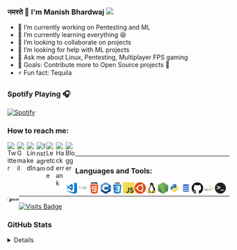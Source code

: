 ### नमस्ते 🙏 I'm Manish Bhardwaj  <img src="https://media.giphy.com/media/12oufCB0MyZ1Go/giphy.gif" width="40"> 

- 🔭 I’m currently working on Pentesting and ML
- 🌱 I’m currently learning everything :laughing:
-  👯 I’m looking to collaborate on projects
- 🤔 I’m looking for help with ML projects
- 💬 Ask me about Linux, Pentesting, Multiplayer FPS gaming
- 🥅 Goals: Contribute more to Open Source projects :star2:
- ⚡ Fun fact: Tequila 

### Spotify Playing 🎧

[<img src="https://spotify-github-readme.vercel.app/api/spotify" alt="Spotify" width="350" />](https://open.spotify.com/collection/tracks)


### How to reach me:

[<img align="left" alt="Twitter" width="22px" src="https://cdn.jsdelivr.net/npm/simple-icons@v3/icons/twitter.svg" />][twitter]

[<img align="left" alt="Gmail" width="22px" src="https://cdn.jsdelivr.net/npm/simple-icons@3.13.0/icons/gmail.svg" />][gmail]

[<img align="left" alt="LinkedIn" width="22px" src="https://cdn.jsdelivr.net/npm/simple-icons@v3/icons/linkedin.svg" />][linkedin]

[<img align="left" alt="Instagram" width="22px" src="https://cdn.jsdelivr.net/npm/simple-icons@v3/icons/instagram.svg" />][instagram]

[<img align="left" alt="Leetcode" width="22px" src="https://cdn.jsdelivr.net/npm/simple-icons@3.13.0/icons/leetcode.svg" />][leetcode]

[<img align="left" alt="Hackerrank" width="22px" src="https://cdn.jsdelivr.net/npm/simple-icons@3.13.0/icons/hackerrank.svg" />][hackerrank]

[<img align="left" alt="Blogger" width="22px" src="https://cdn.jsdelivr.net/npm/simple-icons@3.13.0/icons/blogger.svg" />][blogger]

<br/>

---
### Languages and Tools:

<img align="left" alt="Visual Studio Code" width="26px" src="https://raw.githubusercontent.com/github/explore/80688e429a7d4ef2fca1e82350fe8e3517d3494d/topics/visual-studio-code/visual-studio-code.png" />

<img align="left" alt="JAVA" width="26px" src="https://raw.githubusercontent.com/github/explore/e94815998e4e0713912fed477a1f346ec04c3da2/topics/java/java.png" />

<img align="left" alt="HTML5" width="26px" src="https://raw.githubusercontent.com/github/explore/80688e429a7d4ef2fca1e82350fe8e3517d3494d/topics/html/html.png" />

<img align="left" alt="CPP" width="26px" src="https://raw.githubusercontent.com/github/explore/e94815998e4e0713912fed477a1f346ec04c3da2/topics/cpp/cpp.png" />

<img align="left" alt="CSS3" width="26px" src="https://raw.githubusercontent.com/github/explore/80688e429a7d4ef2fca1e82350fe8e3517d3494d/topics/css/css.png" />

<img align="left" alt="JavaScript" width="26px" src="https://raw.githubusercontent.com/github/explore/80688e429a7d4ef2fca1e82350fe8e3517d3494d/topics/javascript/javascript.png" />

<img align="left" alt="Ubuntu" width="26px" src="https://raw.githubusercontent.com/github/explore/e94815998e4e0713912fed477a1f346ec04c3da2/topics/ubuntu/ubuntu.png" />

<img align="left" alt="Linux" width="26px" src="https://raw.githubusercontent.com/github/explore/e94815998e4e0713912fed477a1f346ec04c3da2/topics/linux/linux.png" />

<img align="left" alt="Node.js" width="26px" src="https://raw.githubusercontent.com/github/explore/80688e429a7d4ef2fca1e82350fe8e3517d3494d/topics/nodejs/nodejs.png" />

<img align="left" alt="Python" width="26px" src="https://raw.githubusercontent.com/github/explore/e94815998e4e0713912fed477a1f346ec04c3da2/topics/python/python.png" />

<img align="left" alt="SQL" width="26px" src="https://raw.githubusercontent.com/github/explore/80688e429a7d4ef2fca1e82350fe8e3517d3494d/topics/sql/sql.png" />

<img align="left" alt="GitHub" width="26px" src="https://raw.githubusercontent.com/github/explore/78df643247d429f6cc873026c0622819ad797942/topics/github/github.png" />

<img align="left" alt="MySQL" width="26px" src="https://raw.githubusercontent.com/github/explore/80688e429a7d4ef2fca1e82350fe8e3517d3494d/topics/mysql/mysql.png" />

<img align="left" alt="Terminal" width="26px" src="https://raw.githubusercontent.com/github/explore/80688e429a7d4ef2fca1e82350fe8e3517d3494d/topics/terminal/terminal.png" />

<img align="left" alt="Bash" width="26px" src="https://raw.githubusercontent.com/github/explore/e94815998e4e0713912fed477a1f346ec04c3da2/topics/bash/bash.png" />



<br />

---
[![Visits Badge](https://badges.pufler.dev/visits/LiquidisedFish/LiquidisedFish)](https://badges.pufler.dev/visits/LiquidisedFish/LiquidisedFish)
  

###  GitHub Stats
<details>
  <img align="left" alt="codeSTACKr's GitHub Stats" src="https://github-readme-stats.vercel.app/api?username=LiquidisedFish&show_icons=true&theme=chartreuse-dark" />

</details>


[twitter]: https://twitter.com/liquidisedfish
[instagram]: https://instagram.com/liquidisedfish
[linkedin]: https://www.linkedin.com/in/realmanishbhardwaj
[leetcode]:https://leetcode.com/LiquidisedFish/
[hackerrank]:https://www.hackerrank.com/LiquidisedFish
[blogger]:https://donotrapepeople.blogspot.com/
[gmail]:mailto:realmanishbhardwaj@gmail.com
